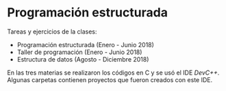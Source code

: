 # Programación estructurada

Tareas y ejercicios de la clases:

- Programación estructurada (Enero - Junio 2018)
- Taller de programación (Enero - Junio 2018)
- Estructura de datos (Agosto - Diciembre 2018)

En las tres materias se realizaron los códigos en C y se usó el IDE *DevC++*. Algunas carpetas contienen proyectos que fueron creados con este IDE.
